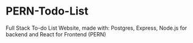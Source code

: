 # PERN-Todo-List
Full Stack To-do List Website, made with: Postgres, Express, Node.js for backend and React for Frontend (PERN)
